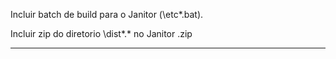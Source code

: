 
Incluir batch de build para o Janitor (\etc\*.bat).

Incluir zip do diretorio \dist\*.* no Janitor
    <app>.zip

---------------------------------------------------------------------

